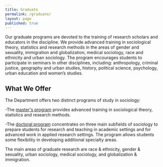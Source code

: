 ```yaml
---
title: Graduate
permalink: /graduate/
layout: page
published: true
---
```


Our graduate programs are devoted to the training of research scholars and educators in the discipline. We provide advanced training in sociological theory, statistics and research methods in the areas of gender and sexuality, immigration and globalization, medical sociology, race and ethnicity and urban sociology. The program encourages students to participate in seminars in other disciplines, including: anthropology, criminal justice, geography and urban studies, history, political science, psychology, urban education and women’s studies.

## What We Offer

The Department offers two distinct programs of study in sociology:

-The [master's program](http://bulletin.temple.edu/graduate/scd/cla/sociology-ma/) provides advanced training in sociological theory, statistics and research methods.

-The [doctoral program](http://bulletin.temple.edu/graduate/scd/cla/sociology-phd/) concentrates on three main subfields of sociology to prepare students for research and teaching in academic settings and for advanced work in applied research settings. The program allows students some flexibility in developing additional specialty areas.

The main areas of graduate research are race & ethnicity, gender & sexuality, urban sociology, medical sociology, and globalization & immigration.
